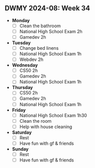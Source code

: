 ## DWMY 2024-08: Week 34

- **Monday**
  - [ ] Clean the bathroom
  - [ ] National High School Exam 2h             
  - [ ] Gamedev 2h

- **Tuesday**
  - [ ] Change bed linens
  - [ ] National High School Exam 1h
  - [ ] Webdev 2h

- **Wednesday**
  - [ ] CS50 2h
  - [ ] Gamedev 2h
  - [ ] National High School Exam 1h
 
- **Thursday**
  - [ ] CS50 2h
  - [ ] Gamedev 2h
  - [ ] National High School Exam 1h

- **Friday**
  - [ ] National High School Exam 1h30
  - [ ] Clean the room       
  - [ ] Help with house cleaning

- **Saturday**
  - [ ] Rest
  - [ ] Have fun with gf & friends

- **Sunday**
  - [ ] Rest
  - [ ] Have fun with gf & friends
